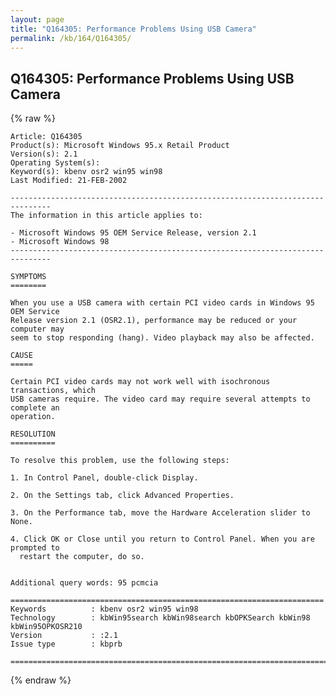 ```yaml
---
layout: page
title: "Q164305: Performance Problems Using USB Camera"
permalink: /kb/164/Q164305/
---
```


## Q164305: Performance Problems Using USB Camera

{% raw %}

	Article: Q164305
	Product(s): Microsoft Windows 95.x Retail Product
	Version(s): 2.1
	Operating System(s): 
	Keyword(s): kbenv osr2 win95 win98
	Last Modified: 21-FEB-2002
	
	-------------------------------------------------------------------------------
	The information in this article applies to:
	
	- Microsoft Windows 95 OEM Service Release, version 2.1 
	- Microsoft Windows 98 
	-------------------------------------------------------------------------------
	
	SYMPTOMS
	========
	
	When you use a USB camera with certain PCI video cards in Windows 95 OEM Service
	Release version 2.1 (OSR2.1), performance may be reduced or your computer may
	seem to stop responding (hang). Video playback may also be affected.
	
	CAUSE
	=====
	
	Certain PCI video cards may not work well with isochronous transactions, which
	USB cameras require. The video card may require several attempts to complete an
	operation.
	
	RESOLUTION
	==========
	
	To resolve this problem, use the following steps:
	
	1. In Control Panel, double-click Display.
	
	2. On the Settings tab, click Advanced Properties.
	
	3. On the Performance tab, move the Hardware Acceleration slider to None.
	
	4. Click OK or Close until you return to Control Panel. When you are prompted to
	  restart the computer, do so.
	
	
	Additional query words: 95 pcmcia
	
	======================================================================
	Keywords          : kbenv osr2 win95 win98 
	Technology        : kbWin95search kbWin98search kbOPKSearch kbWin98 kbWin95OPKOSR210
	Version           : :2.1
	Issue type        : kbprb
	
	=============================================================================
	

{% endraw %}
